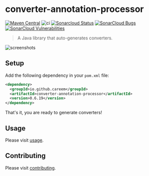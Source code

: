 # converter-annotation-processor

[![Maven Central](https://img.shields.io/maven-central/v/io.github.careem/converter-annotation-processor.svg?label=Maven%20Central)](https://search.maven.org/artifact/io.github.careem/converter-annotation-processor)
![ci](https://github.com/careem/converter-codegen/workflows/ci/badge.svg?branch=0.6.x)
[![Sonarcloud Status](https://sonarcloud.io/api/project_badges/measure?project=converter-codegen&metric=alert_status)](https://sonarcloud.io/dashboard?id=converter-codegen) 
[![SonarCloud Bugs](https://sonarcloud.io/api/project_badges/measure?project=converter-codegen&metric=bugs)](https://sonarcloud.io/component_measures/metric/reliability_rating/list?id=converter-codegen)
[![SonarCloud Vulnerabilities](https://sonarcloud.io/api/project_badges/measure?project=converter-codegen&metric=vulnerabilities)](https://sonarcloud.io/component_measures/metric/security_rating/list?id=converter-codegen)

> A Java library that auto-generates converters.

![screenshots](https://raw.githubusercontent.com/careem/converter-codegen/gh-pages/img/screenshots.gif)

## Setup
Add the following dependency in your `pom.xml` file:
```xml
<dependency>
  <groupId>io.github.careem</groupId>
  <artifactId>converter-annotation-processor</artifactId>
  <version>0.6.19</version>
</dependency>
```
That's it, you are ready to generate converters!

## Usage

Please visit [usage](https://careem.github.io/converter-codegen/usage).

## Contributing
Please visit [contributing](https://careem.github.io/converter-codegen/contributing).

